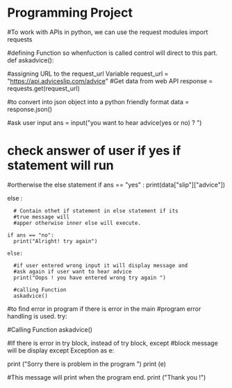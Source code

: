 <h1>Programming Project</h1>

#To work with APIs in python, we can use the request modules 
import requests

#defining Function so whenfuction is called control will direct to this part.
def askadvice():

   #assigning URL to the request_url Variable
   request_url = "https://api.adviceslip.com/advice"
   #Get data from web API
   response = requests.get(request_url)

   #to convert into json object into a python friendly format
   data = response.json()
  

   #ask user input
   ans = input("you want to hear advice(yes or no) ? ")
  

   # check answer of user if yes if statement will run 
   #ortherwise the else statement
   if ans == "yes" :
     print(data["slip"]["advice"])
     
   else :
     
      # Contain othet if statement in else statement if its 
      #true message will 
      #apper otherwise inner else will execute.
     
    if ans == "no":
      print("Alright! try again")
     
    else:

      #if user entered wrong input it will display message and 
      #ask again if user want to hear advice 
      print("Oops ! you have entered wrong try again ")

      #calling Function
      askadvice()
      
     

#to find error in program if there is error in the main      #program error handling is used. 
try:
  
  #Calling Function
  askadvice()

#If there is error in try block, instead of try block, except 
#block message will be display
except Exception as e:
  
  print ("Sorry there is problem in the program ")
  print (e)

#This message will print when the program end.
print ("Thank you !")
